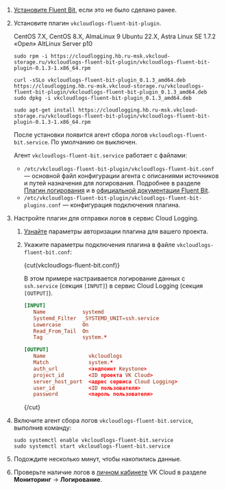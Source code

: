 1. [Установите Fluent Bit](../../quick-start), если это не было сделано ранее.
1. Установите плагин `vkcloudlogs-fluent-bit-plugin`.

   <tabs>
   <tablist>
   <tab>CentOS 7.X, CentOS 8.X, AlmaLinux 9</tab>
   <tab>Ubuntu 22.X, Astra Linux SE 1.7.2 «Орел»</tab>
   <tab>AltLinux Server p10</tab>
   </tablist>
   <tabpanel>

   ```console
   sudo rpm -i https://cloudlogging.hb.ru-msk.vkcloud-storage.ru/vkcloudlogs-fluent-bit-plugin/vkcloudlogs-fluent-bit-plugin-0.1.3-1.x86_64.rpm
   ```

   </tabpanel>
   <tabpanel>

   ```console
   curl -sSLo vkcloudlogs-fluent-bit-plugin_0.1.3_amd64.deb https://cloudlogging.hb.ru-msk.vkcloud-storage.ru/vkcloudlogs-fluent-bit-plugin/vkcloudlogs-fluent-bit-plugin_0.1.3_amd64.deb
   sudo dpkg -i vkcloudlogs-fluent-bit-plugin_0.1.3_amd64.deb
   ```

   </tabpanel>
   <tabpanel>

   ```console
   sudo apt-get install https://cloudlogging.hb.ru-msk.vkcloud-storage.ru/vkcloudlogs-fluent-bit-plugin/vkcloudlogs-fluent-bit-plugin-0.1.3-1.x86_64.rpm
   ```

   </tabpanel>
   </tabs>

   После установки появится агент сбора логов `vkcloudlogs-fluent-bit.service`. По умолчанию он выключен.

   <info>

   Агент `vkcloudlogs-fluent-bit.service` работает с файлами:

   - `/etc/vkcloudlogs-fluent-bit-plugin/vkcloudlogs-fluent-bit.conf` — основной файл конфигурации агента с описаниями источников и путей назначения для логирования. Подробнее в разделе [Плагин логирования](../../concepts/logging-plugin) и в [официальной документации Fluent Bit](https://docs.fluentbit.io/manual/administration/configuring-fluent-bit/classic-mode).
   - `/etc/vkcloudlogs-fluent-bit-plugin/vkcloudlogs-fluent-bit-plugins.conf` — конфигурация подключения плагина.

   </info>

1. Настройте плагин для отправки логов в сервис Cloud Logging.

   1. [Узнайте](../../concepts/logging-plugin#auth_parameters) параметры авторизации плагина для вашего проекта.
   1. Укажите параметры подключения плагина в файле `vkcloudlogs-fluent-bit.conf`:

      {cut(vkcloudlogs-fluent-bit.conf)}

      В этом примере настраивается логирование данных с `ssh.service` (секция `[INPUT]`) в сервис Cloud Logging (секция `[OUTPUT]`).

      ```conf
      [INPUT]
         Name            systemd
         Systemd_Filter  _SYSTEMD_UNIT=ssh.service
         Lowercase       On
         Read_From_Tail  On
         Tag             system.*

      [OUTPUT]
         Name              vkcloudlogs
         Match             system.*
         auth_url          <эндпоинт Keystone>
         project_id        <ID проекта VK Cloud>
         server_host_port  <адрес сервиса Cloud Logging>
         user_id           <ID пользователя>
         password          <пароль пользователя>
      ```

      {/cut}

1. Включите агент сбора логов `vkcloudlogs-fluent-bit.service`, выполнив команду:

   ```console
   sudo systemctl enable vkcloudlogs-fluent-bit.service
   sudo systemctl start vkcloudlogs-fluent-bit.service
   ```

1. Подождите несколько минут, чтобы накопились данные.
1. Проверьте наличие логов в [личном кабинете](https://msk.cloud.vk.com/app/services/monitoring/logging) VK Cloud в разделе **Мониторинг** → **Логирование**.
